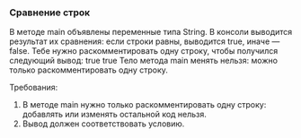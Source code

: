 
### Сравнение строк

В методе main объявлены переменные типа String. В консоли выводится результат их сравнения: если строки равны,
выводится true, иначе &mdash; false. Тебе нужно раскомментировать одну строку, чтобы получился следующий вывод:
true
true
Тело метода main менять нельзя: можно только раскомментировать одну строку.


Требования:
1.	В методе main нужно только раскомментировать одну строку: добавлять или изменять остальной код нельзя.
2.	Вывод должен соответствовать условию.


